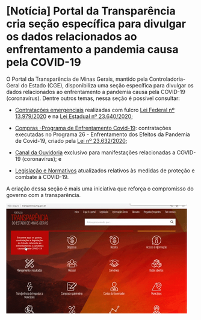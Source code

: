 
# [Notícia] Portal da Transparência cria seção específica para divulgar os dados relacionados ao enfrentamento a pandemia causa pela COVID-19

O Portal da Transparência de Minas Gerais, mantido pela Controladoria-Geral do Estado (CGE), disponibiliza uma seção específica para divulgar os dados relacionados ao enfrentamento a pandemia causa pela COVID-19 (coronavírus). Dentre outros temas, nessa seção é possível consultar:

* [Contratações emergenciais](http://www.transparencia.dadosabertos.mg.gov.br/dataset/contratacoes-coronavirus) realizadas com fulcro [Lei Federal nº 13.979/2020](http://www.planalto.gov.br/ccivil_03/_ato2019-2022/2020/lei/L13979.htm) e na [Lei Estadual nº 23.640/2020](https://www.almg.gov.br/consulte/legislacao/completa/completa.html?tipo=LEI&num=23640&comp=&ano=2020);

* [Compras -Programa de Enfrentamento Covid-19](http://transparencia.mg.gov.br/covid-19/compras-contratos): contratações executadas no Programa 26 - Enfrentamento dos Efeitos da Pandemia de Covid-19, criado pela [Lei nº 23.632/2020](https://www.almg.gov.br/consulte/legislacao/completa/completa-nova-min.html?tipo=LEI&num=23632&comp=&ano=2020&texto=consolidado);

* [Canal da Ouvidoria](http://www.ouvidoriageral.mg.gov.br/coronavirus) exclusivo para manifestações relacionadas a COVID-19 (coronavírus); e

* [Legislação e Normativos](http://transparencia.mg.gov.br/covid-19/legislacao-e-normativos) atualizados relativos às medidas de proteção e combate à COVID-19.

A criação dessa seção é mais uma iniciativa que reforça o compromisso do governo com a transparência.

![](static/consulta-covid.gif)
